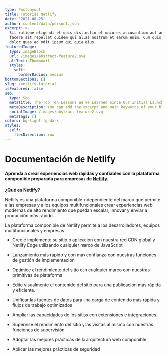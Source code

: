 ```yaml
---
type: PostLayout
title: Tutorial Netlify
date: '2021-08-25'
author: content/data/person1.json
excerpt: >-
  Sit ratione eligendi et quis distinctio et maiores accusantium aut accusamus
  facere sit repellat quidem qui alias nostrum et earum enim. Cum quis sint eos
  dolor quas ad odit ipsum qui quia eius.
featuredImage:
  type: ImageBlock
  url: /images/abstract-feature2.svg
  altText: Thumbnail
  styles:
    self:
      borderRadius: medium
bottomSections: []
slug: /netlify-tutorial
isFeatured: false
seo:
  type: Seo
  metaTitle: The Top Ten Lessons We’ve Learned Since Our Initial Launch
  metaDescription: You can add the excerpt and main keywords of your blog post here.
  socialImage: /images/abstract-feature2.svg
  metaTags: []
colors: bg-light-fg-dark
styles:
  self:
    flexDirection: row
---
```

# Documentación de Netlify

#### Aprenda a crear experiencias web rápidas y confiables con la plataforma componible preparada para empresas de [Netlify](https://docs.netlify.com/).

**¿Qué es Netlify?**

Netlify es una plataforma componible independiente del marco que permite a las empresas y a los equipos multifuncionales crear experiencias web modernas de alto rendimiento que puedan escalar, innovar y enviar a producción más rápido.

La plataforma componible de Netlify permite a los desarrolladores, equipos multifuncionales y empresas :

*   Cree e implemente su sitio o aplicación con nuestra red CDN global y Netlify Edge utilizando cualquier marco de JavaScript

*   Lanzamiento más rápido y con más confianza con nuestras funciones de gestión de implementación

*   Optimice el rendimiento del sitio con cualquier marco con nuestras primitivas de plataforma

*   Edite visualmente el contenido del sitio para una publicación más rápida y eficiente.

*   Unificar las fuentes de datos para una carga de contenido más rápida y flujos de trabajo optimizados

*   Ampliar las capacidades de los sitios con extensiones e integraciones

*   Supervise el rendimiento del sitio y las visitas al mismo con nuestras funciones de supervisión

*   Adoptar las mejores prácticas de la arquitectura web componible

*   Aplicar las mejores prácticas de seguridad

